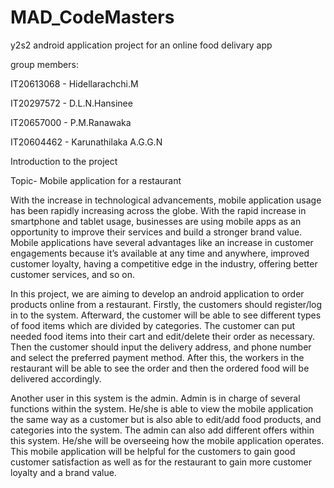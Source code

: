 # MAD_CodeMasters
y2s2 android application project for an online food delivary app


group members:

IT20613068 -  Hidellarachchi.M

IT20297572 -	D.L.N.Hansinee

IT20657000 -	P.M.Ranawaka

IT20604462 -	Karunathilaka A.G.G.N






Introduction to the project

Topic- Mobile application for a restaurant 

With the increase in technological advancements, mobile application usage has been rapidly increasing across the globe. With the rapid increase in smartphone and tablet usage, businesses are using mobile apps as an opportunity to improve their services and build a stronger brand value. Mobile applications have several advantages like an increase in customer engagements because it’s available at any time and anywhere, improved customer loyalty, having a competitive edge in the industry, offering better customer services, and so on.

In this project, we are aiming to develop an android application to order products online from a restaurant. Firstly, the customers should register/log in to the system. Afterward, the customer will be able to see different types of food items which are divided by categories. The customer can put needed food items into their cart and edit/delete their order as necessary. Then the customer should input the delivery address, and phone number and select the preferred payment method. After this, the workers in the restaurant will be able to see the order and then the ordered food will be delivered accordingly.

Another user in this system is the admin. Admin is in charge of several functions within the system. He/she is able to view the mobile application the same way as a customer but is also able to edit/add food products, and categories into the system. The admin can also add different offers within this system. He/she will be overseeing how the mobile application operates. This mobile application will be helpful for the customers to gain good customer satisfaction as well as for the restaurant to gain more customer loyalty and a brand value.
